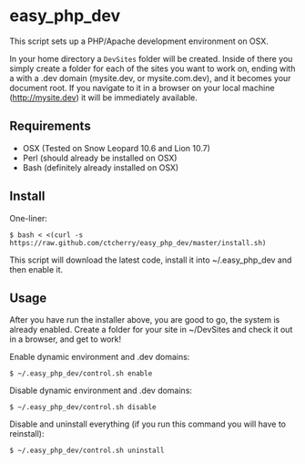 easy_php_dev
============

This script sets up a PHP/Apache development environment on OSX.

In your home directory a `DevSites` folder will be created. Inside of there you simply create a folder for each of the sites you want to work on, ending with a with a .dev domain (mysite.dev, or mysite.com.dev), and it becomes your document root. If you navigate to it in a browser on your local machine (http://mysite.dev) it will be immediately available.

Requirements
------------

- OSX (Tested on Snow Leopard 10.6 and Lion 10.7)
- Perl (should already be installed on OSX)
- Bash (definitely already installed on OSX)

Install
-------

One-liner:

`$ bash < <(curl -s https://raw.github.com/ctcherry/easy_php_dev/master/install.sh)`

This script will download the latest code, install it into ~/.easy_php_dev and then enable it.

Usage
-----

After you have run the installer above, you are good to go, the system is already enabled. Create a folder for your site in ~/DevSites and check it out in a browser, and get to work!

Enable dynamic environment and .dev domains:

`$ ~/.easy_php_dev/control.sh enable`

Disable dynamic environment and .dev domains:

`$ ~/.easy_php_dev/control.sh disable`

Disable and uninstall everything (if you run this command you will have to reinstall):

`$ ~/.easy_php_dev/control.sh uninstall`